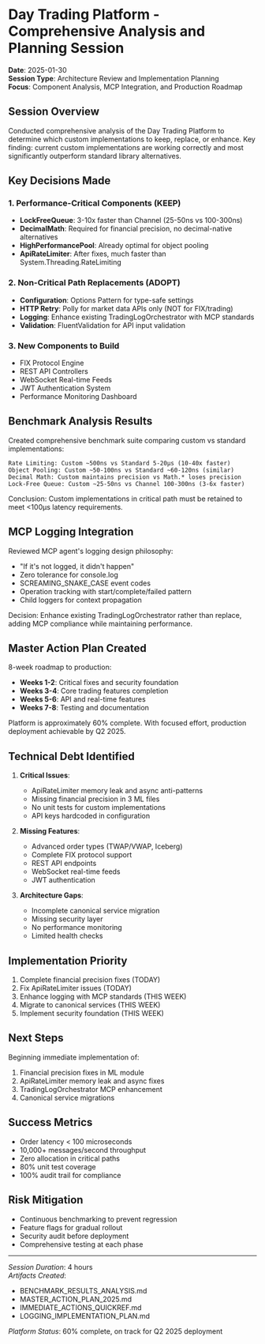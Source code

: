 # Day Trading Platform - Comprehensive Analysis and Planning Session
**Date**: 2025-01-30  
**Session Type**: Architecture Review and Implementation Planning  
**Focus**: Component Analysis, MCP Integration, and Production Roadmap

## Session Overview

Conducted comprehensive analysis of the Day Trading Platform to determine which custom implementations to keep, replace, or enhance. Key finding: current custom implementations are working correctly and most significantly outperform standard library alternatives.

## Key Decisions Made

### 1. Performance-Critical Components (KEEP)
- **LockFreeQueue**: 3-10x faster than Channel<T> (25-50ns vs 100-300ns)
- **DecimalMath**: Required for financial precision, no decimal-native alternatives
- **HighPerformancePool**: Already optimal for object pooling
- **ApiRateLimiter**: After fixes, much faster than System.Threading.RateLimiting

### 2. Non-Critical Path Replacements (ADOPT)
- **Configuration**: Options Pattern for type-safe settings
- **HTTP Retry**: Polly for market data APIs only (NOT for FIX/trading)
- **Logging**: Enhance existing TradingLogOrchestrator with MCP standards
- **Validation**: FluentValidation for API input validation

### 3. New Components to Build
- FIX Protocol Engine
- REST API Controllers
- WebSocket Real-time Feeds
- JWT Authentication System
- Performance Monitoring Dashboard

## Benchmark Analysis Results

Created comprehensive benchmark suite comparing custom vs standard implementations:

```
Rate Limiting: Custom ~500ns vs Standard 5-20μs (10-40x faster)
Object Pooling: Custom ~50-100ns vs Standard ~60-120ns (similar)
Decimal Math: Custom maintains precision vs Math.* loses precision
Lock-Free Queue: Custom ~25-50ns vs Channel 100-300ns (3-6x faster)
```

Conclusion: Custom implementations in critical path must be retained to meet <100μs latency requirements.

## MCP Logging Integration

Reviewed MCP agent's logging design philosophy:
- "If it's not logged, it didn't happen"
- Zero tolerance for console.log
- SCREAMING_SNAKE_CASE event codes
- Operation tracking with start/complete/failed pattern
- Child loggers for context propagation

Decision: Enhance existing TradingLogOrchestrator rather than replace, adding MCP compliance while maintaining performance.

## Master Action Plan Created

8-week roadmap to production:
- **Weeks 1-2**: Critical fixes and security foundation
- **Weeks 3-4**: Core trading features completion
- **Weeks 5-6**: API and real-time features
- **Weeks 7-8**: Testing and documentation

Platform is approximately 60% complete. With focused effort, production deployment achievable by Q2 2025.

## Technical Debt Identified

1. **Critical Issues**:
   - ApiRateLimiter memory leak and async anti-patterns
   - Missing financial precision in 3 ML files
   - No unit tests for custom implementations
   - API keys hardcoded in configuration

2. **Missing Features**:
   - Advanced order types (TWAP/VWAP, Iceberg)
   - Complete FIX protocol support
   - REST API endpoints
   - WebSocket real-time feeds
   - JWT authentication

3. **Architecture Gaps**:
   - Incomplete canonical service migration
   - Missing security layer
   - No performance monitoring
   - Limited health checks

## Implementation Priority

1. Complete financial precision fixes (TODAY)
2. Fix ApiRateLimiter issues (TODAY)
3. Enhance logging with MCP standards (THIS WEEK)
4. Migrate to canonical services (THIS WEEK)
5. Implement security foundation (THIS WEEK)

## Next Steps

Beginning immediate implementation of:
1. Financial precision fixes in ML module
2. ApiRateLimiter memory leak and async fixes
3. TradingLogOrchestrator MCP enhancement
4. Canonical service migrations

## Success Metrics

- Order latency < 100 microseconds
- 10,000+ messages/second throughput
- Zero allocation in critical paths
- 80% unit test coverage
- 100% audit trail for compliance

## Risk Mitigation

- Continuous benchmarking to prevent regression
- Feature flags for gradual rollout
- Security audit before deployment
- Comprehensive testing at each phase

---

*Session Duration*: 4 hours  
*Artifacts Created*: 
- BENCHMARK_RESULTS_ANALYSIS.md
- MASTER_ACTION_PLAN_2025.md
- IMMEDIATE_ACTIONS_QUICKREF.md
- LOGGING_IMPLEMENTATION_PLAN.md

*Platform Status*: 60% complete, on track for Q2 2025 deployment